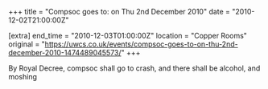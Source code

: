 +++
title = "Compsoc goes to: on Thu 2nd December 2010"
date = "2010-12-02T21:00:00Z"

[extra]
end_time = "2010-12-03T01:00:00Z"
location = "Copper Rooms"
original = "https://uwcs.co.uk/events/compsoc-goes-to-on-thu-2nd-december-2010-1474489045573/"
+++

By Royal Decree, compsoc shall go to crash, and there shall be alcohol, and moshing

